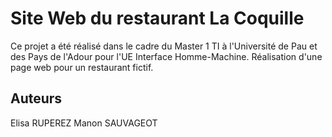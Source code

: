 # Site Web du restaurant La Coquille

Ce projet a été réalisé dans le cadre du Master 1 TI à l'Université de Pau et des Pays de l'Adour pour l'UE Interface Homme-Machine.
Réalisation d'une page web pour un restaurant fictif.

## Auteurs

Elisa RUPEREZ
Manon SAUVAGEOT
